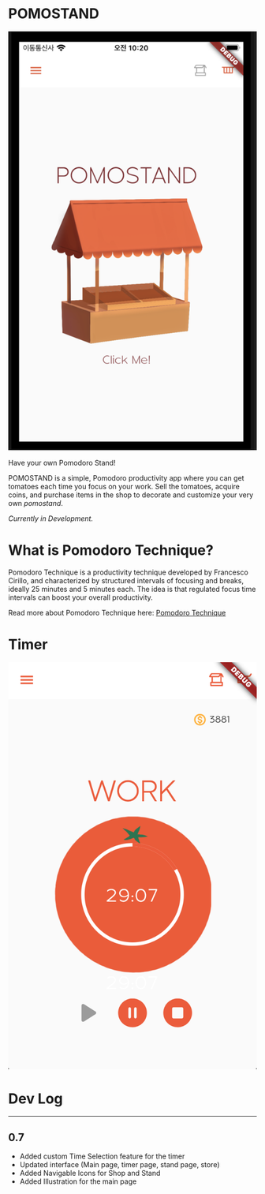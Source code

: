 # POMOSTAND

![Image Unloaded](https://github.com/YunwooC/Pomostand/blob/main/assets/Title_page.png)

Have your own Pomodoro Stand!

POMOSTAND is a simple, Pomodoro productivity app where you can get tomatoes each time you focus on your work. Sell the tomatoes, acquire coins, and purchase items in the shop to decorate and customize your very own <em>pomostand</em>.

<em>Currently in Development.</em>

# What is Pomodoro Technique?

Pomodoro Technique is a productivity technique developed by Francesco Cirillo, and characterized by structured intervals of focusing and breaks, ideally 25 minutes and 5 minutes each. The idea is that regulated focus time intervals can boost your overall productivity.

Read more about Pomodoro Technique here: [Pomodoro Technique](https://francescocirillo.com/products/the-pomodoro-technique)

# Timer

![Image Unloaded](https://github.com/YunwooC/Pomostand/blob/main/assets/Timer_page_rn.png)

# Dev Log

-----
0.7
-----

  - Added custom Time Selection feature for the timer
  - Updated interface (Main page, timer page, stand page, store)
  - Added Navigable Icons for Shop and Stand
  - Added Illustration for the main page
